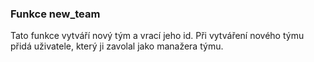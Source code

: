 
### Funkce new_team

Tato funkce vytváří nový tým a vrací jeho id.
Při vytváření nového týmu přidá uživatele, který ji zavolal jako manažera týmu.

